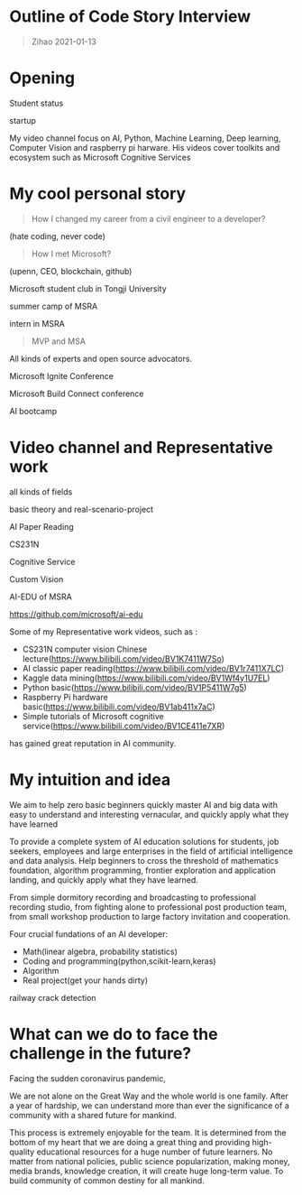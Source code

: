 # Outline of Code Story Interview 

> Zihao 2021-01-13



# Opening

Student status

startup



My video channel focus on AI, Python, Machine Learning, Deep learning, Computer Vision and raspberry pi harware. His videos cover toolkits and ecosystem such as Microsoft Cognitive Services

# My cool personal story

> How I changed my career from a civil engineer to a developer?

(hate coding, never code)

> How I met Microsoft?

(upenn, CEO, blockchain, github)

Microsoft student club in Tongji University

summer camp of MSRA

intern in MSRA

> MVP and MSA

All kinds of experts and open source advocators.

Microsoft Ignite Conference

Microsoft Build Connect conference

AI bootcamp

# Video channel and Representative work

all kinds of fields 

basic theory and real-scenario-project



AI Paper Reading

CS231N

Cognitive Service

Custom Vision

AI-EDU of MSRA

https://github.com/microsoft/ai-edu



Some of my Representative work videos, such as :

- CS231N computer vision Chinese lecture(https://www.bilibili.com/video/BV1K7411W7So)
- AI classic paper reading(https://www.bilibili.com/video/BV1r7411X7LC)
- Kaggle data mining(https://www.bilibili.com/video/BV1Wf4y1U7EL)
- Python basic(https://www.bilibili.com/video/BV1P5411W7g5)
- Raspberry Pi hardware basic(https://www.bilibili.com/video/BV1ab411x7aC) 
- Simple tutorials of Microsoft cognitive service(https://www.bilibili.com/video/BV1CE411e7XR)

has gained great reputation in AI community.

# My intuition and idea

We aim to help zero basic beginners quickly master AI and big data with easy to understand and interesting vernacular, and quickly apply what they have learned

To provide a complete system of AI education solutions for students, job seekers, employees and large enterprises in the field of artificial intelligence and data analysis. Help beginners to cross the threshold of mathematics foundation, algorithm programming, frontier exploration and application landing, and quickly apply what they have learned.

From simple dormitory recording and broadcasting to professional recording studio, from fighting alone to professional post production team, from small workshop production to large factory invitation and cooperation. 

Four crucial fundations of an AI developer:

- Math(linear algebra, probability statistics)
- Coding and programming(python,scikit-learn,keras)
- Algorithm
- Real project(get your hands dirty)

railway crack detection

# What can we do to face the challenge in the future?

Facing the sudden coronavirus pandemic,

We are not alone on the Great Way and the whole world is one family. After a year of hardship, we can understand more than ever the significance of a community with a shared future for mankind. 

This process is extremely enjoyable for the team. It is determined from the bottom of my heart that we are doing a great thing and providing high-quality educational resources for a huge number of future learners. No matter from national policies, public science popularization, making money, media brands, knowledge creation, it will create huge long-term value. To build community of common destiny for all mankind.
